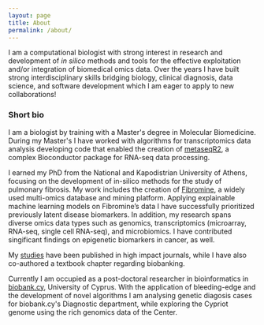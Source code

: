 ```yaml
---
layout: page
title: About
permalink: /about/
---
```


I am a computational biologist with strong interest in research and development of _in silico_ methods and tools for the effective exploitation and/or integration of biomedical omics data. Over the years I have built strong interdisciplinary skills bridging biology, clinical diagnosis, data science, and software development which I am eager to apply to new collaborations!

### Short bio

I am a biologist by training with a Master's degree in Molecular Biomedicine. During my Master's I have worked with algorithms for transcriptomics data analysis developing code that enabled the creation of [metaseqR2](https://bioconductor.org/packages/release/bioc/html/metaseqR2.html), a complex Bioconductor package for RNA-seq data processing.

I earned my PhD from the National and Kapodistrian University of Athens, focusing on the development of in-silico methods for the study of pulmonary fibrosis. My work includes the creation of [Fibromine](http://fibromine.com), a widely used multi-omics database and mining platform. Applying explainable machine learning models on Fibromine’s data I have successfully prioritized previously latent disease biomarkers. In addition, my research spans diverse omics data types such as genomics, transcriptomics (microarray, RNA-seq, single cell RNA-seq), and microbiomics. I have contributed singificant findings on epigenetic biomarkers in cancer, as well.

My [studies](https://scholar.google.com/citations?user=bMb5jOkAAAAJ&hl=en&oi=ao) have been published in high impact journals, while I have also co-authored a textbook chapter regarding biobanking.

Currently I am occupied as a post-doctoral researcher in bioinformatics in [biobank.cy](https://biobank.cy/), University of Cyprus. With the application of bleeding-edge and the development of novel algorithms I am analysing genetic diagosis cases for biobank.cy's Diagnostic department, while exploring the Cypriot genome using the rich genomics data of the Center.
